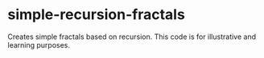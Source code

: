 # simple-recursion-fractals
Creates simple fractals based on recursion. This code is for illustrative and learning purposes.

